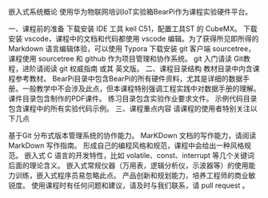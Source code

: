 嵌入式系统概论
使用华为物联网培训IoT实验箱BearPi作为课程实验硬件平台。

一、课程前的准备
下载安装 IDE 工具 keil C51，配置工具ST 的 CubeMX。
下载安装 vscode，课程中的文档和代码都使用 vscode 编辑。为了获得所见即所得的 Markdown 语言编辑体验，可以使用 Typora
下载安装 git 客户端 sourcetree，课程使用 sourcetree 和 github 作为项目管理和协作系统。
git 入门请读 Git教程，进阶请阅读 git 权威指南 或其 英文版。
二、课程目录结构
教材目录中内含课程参考教材。
BearPi目录中包含BearPi的所有硬件资料，尤其是详细的数据手册。一般教学中不会涉及此点，但本课程特别强调工程实践中对数据手册的理解。
课件目录包含制作的PDF课件。
练习目录包含实验作业要求文件。
示例代码目录包含课程中的所有实验代码示例。
三、课程重点内容
请课程的使用者特别关注以下几点

基于Git 分布式版本管理系统的协作能力。
MarKDown 文档的写作能力，请阅读 MarkDown 写作指南。
形成自己的编程风格和规范，课程中会给出一种风格规范。
嵌入式 C 语言的开发特性，比如 volatile、const、interrupt 等几个关键词后面的理论含义。
嵌入式常规仪器（万用表，逻辑分析仪，示波器等）的使用能力训练，嵌入式程序员易忽略此点。
产品创新和规划能力，培养工程师的商业敏锐度。
使用课程时有任何问题和建议，请及时与我们联系，请 pull request 。
